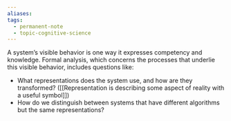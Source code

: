 ```yaml
---
aliases: 
tags:
  - permanent-note
  - topic-cognitive-science
---
```

A system’s visible behavior is one way it expresses competency and knowledge. Formal analysis, which concerns the processes that underlie this visible behavior, includes questions like:
- What representations does the system use, and how are they transformed? ([[Representation is describing some aspect of reality with a useful symbol]])
- How do we distinguish between systems that have different algorithms but the same representations?